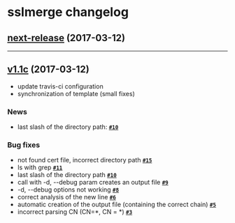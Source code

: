 sslmerge changelog
===============

## [next-release](https://github.com/jboowie/sslmerge/tree/next-release) (2017-03-12)

---------------------------------------------------------------------------------
## [v1.1c](https://github.com/jboowie/sslmerge/releases/tag/v1.1c) (2017-03-12)

- update travis-ci configuration
- synchronization of template (small fixes)

### News

- last slash of the directory path: **[`#10`](https://github.com/jboowie/bash-template/issues/10)**

### Bug fixes

- not found cert file, incorrect directory path **[`#15`](https://github.com/jboowie/sslmerge/issues/15)**
- ls with grep **[`#11`](https://github.com/jboowie/sslmerge/issues/11)**
- last slash of the directory path **[`#10`](https://github.com/jboowie/sslmerge/issues/10)**
- call with -d, --debug param creates an output file **[`#9`](https://github.com/jboowie/sslmerge/issues/9)**
- -d, --debug options not working **[`#8`](https://github.com/jboowie/sslmerge/issues/8)**
- correct analysis of the new line **[`#6`](https://github.com/jboowie/sslmerge/issues/6)**
- automatic creation of the output file (containing the correct chain) **[`#5`](https://github.com/jboowie/sslmerge/issues/5)**
- incorrect parsing CN (CN=\*, CN = \*) **[`#3`](https://github.com/jboowie/sslmerge/issues/3)**
